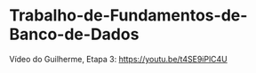# Trabalho-de-Fundamentos-de-Banco-de-Dados
Vídeo do Guilherme, Etapa 3: https://youtu.be/t4SE9iPlC4U
